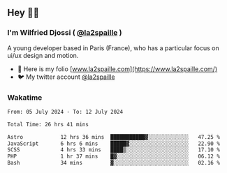## Hey 👋🏾
### I'm Wilfried Djossi ( <a href="https://twitter.com/la2spaille/" target="_blank">@la2spaille</a> )
A young developer based in Paris (France), who has a particular focus on ui/ux design and motion.

- 🎨 Here is my folio [www.la2spaille.com](https://www.la2spaille.com/)
- 🐦 My twitter account [@la2spaille](https://twitter.com/la2spaille/)

### Wakatime
<!--START_SECTION:waka-->

```txt
From: 05 July 2024 - To: 12 July 2024

Total Time: 26 hrs 41 mins

Astro            12 hrs 36 mins  ███████████▓░░░░░░░░░░░░░   47.25 %
JavaScript       6 hrs 6 mins    █████▓░░░░░░░░░░░░░░░░░░░   22.90 %
SCSS             4 hrs 33 mins   ████▒░░░░░░░░░░░░░░░░░░░░   17.10 %
PHP              1 hr 37 mins    █▓░░░░░░░░░░░░░░░░░░░░░░░   06.12 %
Bash             34 mins         ▓░░░░░░░░░░░░░░░░░░░░░░░░   02.16 %
```

<!--END_SECTION:waka-->
<!--
**la2spaille/la2spaille** is a ✨ _special_ ✨ repository because its `README.md` (this file) appears on your GitHub profile.

Here are some ideas to get you started:

- 🔭 I’m currently working on ...
- 🌱 I’m currently learning ...
- 👯 I’m looking to collaborate on ...
- 🤔 I’m looking for help with ...
- 💬 Ask me about ...
- 📫 How to reach me: ...
- 😄 Pronouns: ...
- ⚡ Fun fact: ...
-->
